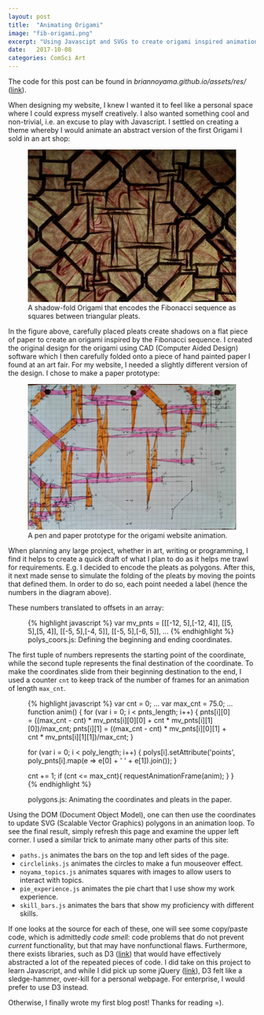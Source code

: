 ```yaml
---
layout: post
title:  "Animating Origami"
image: "fib-origami.png"
excerpt: "Using Javascipt and SVGs to create origami inspired animations"
date:   2017-10-08
categories: ComSci Art
---
```

The code for this post can be found in *briannoyama.github.io/<wbr/>assets/res/* ([link][res]). 

When designing my website, I knew I wanted it to feel like a personal space where I could express myself creatively. I also wanted something cool and non-trivial, i.e. an excuse to play with Javascript. I settled on creating a theme whereby I would animate an abstract version of the first Origami I sold in an art shop:

<figure class="full">
  <img src="/assets/images/fib-origami.jpg" title="A shadow-fold Origami that encodes the Fibonacci sequence" alt="A shadow-fold Origami that encodes the Fibonacci sequence"/>
  <figcaption>
    A shadow-fold Origami that encodes the Fibonacci sequence as squares between triangular pleats.
  </figcaption>
</figure>
   
In the figure above, carefully placed pleats create shadows on a flat piece of paper to create an origami inspired by the Fibonacci sequence. I created the original design for the origami using CAD (Computer Aided Design) software which I then carefully folded onto a piece of hand painted paper I found at an art fair. For my website, I needed a slightly different version of the design. I chose to make a paper prototype: 

<figure class="full">
  <img src="/assets/images/origami-prototype.jpg" title="Pen and paper prototype for origami website animation" alt="Pen and paper prototype for origami website animation"/>
  <figcaption>
    A pen and paper prototype for the origami website animation.
  </figcaption>
</figure>

When planning any large project, whether in art, writing or programming, I find it helps to create a quick draft of what I plan to do as it helps me trawl for requirements. E.g. I decided to encode the pleats as polygons. After this, it next made sense to simulate the folding of the pleats by moving the points that defined them. In order to do so, each point needed a label (hence the numbers in the diagram above).

These numbers translated to offsets in an array:


<figure class="full">
{% highlight javascript %}
var mv_pnts = [[[-12, 5],[-12, 4]],
              [[5, 5],[5, 4]],
              [[-5, 5],[-4, 5]],
              [[-5, 5],[-6, 5]],
              ...
{% endhighlight %}
  <figcaption>
    polys_coors.js: Defining the beginning and ending coordinates.
  </figcaption>
</figure>

The first tuple of numbers represents the starting point of the coordinate, while the second tuple represents the final destination of the coordinate. To make the coordinates slide from their beginning destination to the end, I used a counter `cnt` to keep track of the number of frames for an animation of length `max_cnt`.   


<figure class="full">
{% highlight javascript %}
var cnt = 0; ...
var max_cnt = 75.0; ...
function anim() {
  for (var i = 0; i < pnts_length; i++) {
    pnts[i][0] = ((max_cnt - cnt) * mv_pnts[i][0][0] + cnt * mv_pnts[i][1][0])/max_cnt;
    pnts[i][1] = ((max_cnt - cnt) * mv_pnts[i][0][1] + cnt * mv_pnts[i][1][1])/max_cnt;
  }

  for (var i = 0; i < poly_length; i++) {
    polys[i].setAttribute('points', poly_pnts[i].map(e => e[0] + ' ' + e[1]).join());
  }

  cnt += 1;
  if (cnt <= max_cnt){
    requestAnimationFrame(anim);
  }
}
{% endhighlight %}
  <figcaption>
    polygons.js: Animating the coordinates and pleats in the paper.
  </figcaption>
</figure>

Using the DOM (Document Object Model), one can then use the coordinates to update SVG (Scalable Vector Graphics) polygons in an animation loop. To see the final result, simply refresh this page and examine the upper left corner. I used a similar trick to animate many other parts of this site:

- `paths.js` animates the bars on the top and left sides of the page.
- `circlelinks.js` animates the circles to make a fun mouseover effect.
- `noyama_topics.js` animates squares with images to allow users to interact with topics.
- `pie_experience.js` animates the pie chart that I use show my work experience.
- `skill_bars.js` animates the bars that show my proficiency with different skills.

If one looks at the source for each of these, one will see some copy/paste code, which is admittedly *code smell*: code problems that do not prevent *current* functionality, but that may have nonfunctional flaws. Furthermore, there exists libraries, such as D3 ([link][d3]) that would have effectively abstracted a lot of the repeated pieces of code. I did take on this project to learn Javascript, and while I did pick up some jQuery ([link][jquery]), D3 felt like a sledge-hammer, over-kill for a personal webpage. For enterprise, I would prefer to use D3 instead.

Otherwise, I finally wrote my first blog post! Thanks for reading =).

[res]: https://github.com/briannoyama/briannoyama.github.io/tree/master/assets/res
[d3]: https://d3js.org/
[jquery]: https://jquery.com/
